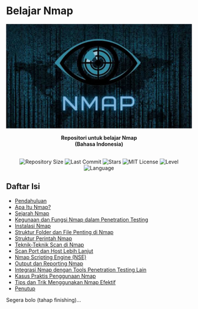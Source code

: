 # Belajar Nmap

![](https://github.com/fixploit03/Belajar-Nmap/blob/main/img/nmap.jpg)

<div align="center">
  <b>Repositori untuk belajar Nmap</b>
</div>

<div align="center">
  <b>(Bahasa Indonesia)</b>
</div><br>

<p align="center">
  <img src="https://img.shields.io/github/repo-size/fixploit03/Belajar-Nmap?label=Repository%20Size" alt="Repository Size">
  <img src="https://img.shields.io/github/last-commit/fixploit03/Belajar-Nmap?label=Last%20Commit" alt="Last Commit">
  <img src="https://img.shields.io/github/stars/fixploit03/Belajar-Nmap?style=social&label=Stars" alt="Stars">
  <img src="https://img.shields.io/github/license/fixploit03/Belajar-Nmap?label=License&color=blue" alt="MIT License">
  <img src="https://img.shields.io/badge/Level-Beginner%20%E2%86%92%20Advanced-blueviolet" alt="Level">
  <img src="https://img.shields.io/badge/Language-Indonesian-green" alt="Language">
</p>

## Daftar Isi
- [Pendahuluan](https://github.com/fixploit03/Belajar-Nmap/blob/main/resource/Pendahuluan.md)
- [Apa Itu Nmap?](https://github.com/fixploit03/Belajar-Nmap/blob/main/resource/Apa%20Itu%20Nmap%3F.md)
- [Sejarah Nmap](https://github.com/fixploit03/Belajar-Nmap/blob/main/resource/Sejarah%20Nmap.md)
- [Kegunaan dan Fungsi Nmap dalam Penetration Testing](https://github.com/fixploit03/Belajar-Nmap/blob/main/resource/Kegunaan%20dan%20Fungsi%20Nmap%20dalam%20Penetration%20Testing.md)
- [Instalasi Nmap](https://github.com/fixploit03/Belajar-Nmap/blob/main/resource/Instalasi%20Nmap.md)
- [Struktur Folder dan File Penting di Nmap](https://github.com/fixploit03/Belajar-Nmap/blob/main/resource/Struktur%20Folder%20dan%20File%20Penting%20di%20Nmap.md)
- [Struktur Perintah Nmap](https://github.com/fixploit03/Belajar-Nmap/blob/main/resource/Struktur%20Perintah%20Nmap.md)
- [Teknik-Teknik Scan di Nmap](https://github.com/fixploit03/Belajar-Nmap/blob/main/resource/Teknik-Teknik%20Scan%20di%20Nmap.md)
- [Scan Port dan Host Lebih Lanjut](https://github.com/fixploit03/Belajar-Nmap/blob/main/resource/Scan%20Port%20dan%20Host%20Lebih%20Lanjut.md)
- [Nmap Scripting Engine (NSE)](https://github.com/fixploit03/Belajar-Nmap/blob/main/resource/Nmap%20Scripting%20Engine%20(NSE).md)
- [Output dan Reporting Nmap](https://github.com/fixploit03/Belajar-Nmap/blob/main/resource/Output%20dan%20Reporting%20Nmap.md)
- [Integrasi Nmap dengan Tools Penetration Testing Lain](https://github.com/fixploit03/Belajar-Nmap/blob/main/resource/Integrasi%20Nmap%20dengan%20Tools%20Penetration%20Testing%20Lain.md)
- [Kasus Praktis Penggunaan Nmap](https://github.com/fixploit03/Belajar-Nmap/blob/main/resource/Kasus%20Praktis%20Penggunaan%20Nmap.md)
- [Tips dan Trik Menggunakan Nmap Efektif](https://github.com/fixploit03/Belajar-Nmap/blob/main/resource/Tips%20dan%20Trik%20Menggunakan%20Nmap%20Efektif.md)
- [Penutup](https://github.com/fixploit03/Belajar-Nmap/blob/main/resource/Penutup.md)
  
Segera bolo (tahap finishing)...
